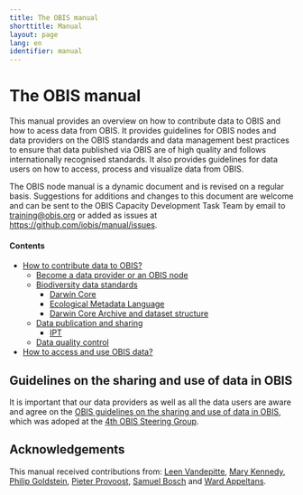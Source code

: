 ```yaml
---
title: The OBIS manual
shorttitle: Manual
layout: page
lang: en
identifier: manual
---
```


# The OBIS manual

This manual provides an overview on how to contribute data to OBIS and how to acess data from OBIS. It provides guidelines for OBIS nodes and data providers on the OBIS standards and data management best practices to ensure that data published via OBIS are of high quality and follows internationally recognised standards. It also provides guidelines for data users on how to access, process and visualize data from OBIS.

The OBIS node manual is a dynamic document and is revised on a regular basis. Suggestions for additions and changes to this document are welcome and can be sent to the OBIS Capacity Development Task Team by email to [training@obis.org](mailto:training@iobis.org) or added as issues at <https://github.com/iobis/manual/issues>. 

#### Contents

- [How to contribute data to OBIS?](contribute)
  - [Become a data provider or an OBIS node](contribute#become)
  - [Biodiversity data standards](contribute#standards)
    - [Darwin Core](darwincore)
    - [Ecological Metadata Language](eml)
    - [Darwin Core Archive and dataset structure](dataformat)
  - [Data publication and sharing](contribute#publication)
    - [IPT](ipt)
  - [Data quality control](contribute#qc)
- [How to access and use OBIS data?](https:///obis.org/data/access)

## Guidelines on the sharing and use of data in OBIS

It is important that our data providers as well as all the data users are aware and agree on the [OBIS guidelines on the sharing and use of data in OBIS](policy), which was adoped at the [4th OBIS Steering Group](https://obis.org/about/sg-obis-4).

## Acknowledgements

This manual received contributions from: [Leen Vandepitte](https://www.oceanexpert.net/expert/12313), [Mary Kennedy](https://www.oceanexpert.net/expert/13557), [Philip Goldstein](https://www.oceanexpert.net/expert/18051), [Pieter Provoost](https://www.oceanexpert.net/expert/26192), [Samuel Bosch](https://www.oceanexpert.net/expert/26577) and [Ward Appeltans](https://www.oceanexpert.net/expert/11770). 
